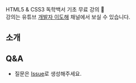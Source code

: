 HTML5 &amp; CSS3 독학백서 기초 무료 강의 🐥  
강의는 유튜브 [개발자 이도해](https://www.youtube.com/playlist?list=PLI33CnBTx2MYe0rqJ2nMSbfUqLmWIJtaV) 채널에서 보실 수 있습니다.

## 소개 

## Q&A

- 질문은 [Issue](https://github.com/dohaelee/html-css-beginners/issues)로 생성해주세요.
